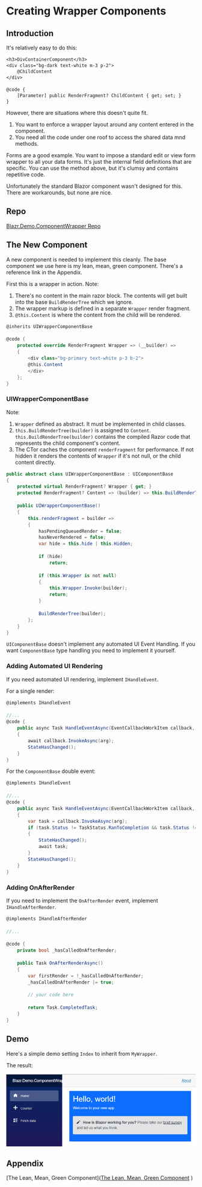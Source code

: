 # Creating Wrapper Components

## Introduction

It's relatively easy to do this:

```
<h3>DivContainerComponent</h3>
<div class="bg-dark text-white m-3 p-2">
    @ChildContent
</div>

@code {
    [Parameter] public RenderFragment? ChildContent { get; set; }
}
```

However, there are situations where this doesn't quite fit.  

1. You want to enforce a wrapper layout around any content entered in the component.
2. You need all the code under one roof to access the shared data mnd methods.

Forms are a good example.  You want to impose a standard edit or view form wrapper to all your data forms.  It's just the internal field definitions that are specific.  You can use the method above, but it's clumsy and contains repetitive code.

Unfortunately the standard Blazor component wasn't designed for this.  There are workarounds, but none are nice.

## Repo

[Blazr.Demo.ComponentWrapper Repo](https://github.com/ShaunCurtis/Blazr.Demo.ComponentWrapper)

## The New Component

A new component is needed to implement this cleanly.  The base component we use here is my lean, mean, green component.  There's a reference link in the Appendix.

First this is a wrapper in action.  Note:

1. There's no content in the main razor block.  The contents will get built into the base `BuildRenderTree` which we ignore.
2. The wrapper markup is defined in a separate `Wrapper` render fragment.
3. `@this.Content` is where the content from the child will be rendered.

```csharp
@inherits UIWrapperComponentBase

@code {
    protected override RenderFragment Wrapper => (__builder) =>
    {
        <div class="bg-primary text-white p-3 b-2">
        @this.Content
        </div>
    };
}
```

### UIWrapperComponentBase

Note:

1. `Wrapper` defined as abstract.  It must be implemented in child classes.
2. `this.BuildRenderTree(builder)` is assigned to `Content`.  `this.BuildRenderTree(builder)` contains the compiled Razor code that represents the child component's content. 
3. The CTor caches the component `renderFragment` for performance.  If not hidden it renders the contents of `Wrapper` if it's not null, or the child content directly.

```csharp
public abstract class UIWrapperComponentBase : UIComponentBase
{
    protected virtual RenderFragment? Wrapper { get; }
    protected RenderFragment? Content => (builder) => this.BuildRenderTree(builder);

    public UIWrapperComponentBase()
    {
        this.renderFragment = builder =>
        {
            hasPendingQueuedRender = false;
            hasNeverRendered = false;
            var hide = this.hide | this.Hidden;

            if (hide)
                return;

            if (this.Wrapper is not null)
            {
                this.Wrapper.Invoke(builder);
                return;
            }

            BuildRenderTree(builder);
        };
    }
}
```

`UIComponentBase` doesn't implement any automated UI Event Handling.  If you want `ComponentBase` type handling you need to implement it yourself.

### Adding Automated UI Rendering

If you need automated UI rendering, implement `IHandleEvent`.

For a single render:

```csharp
@implements IHandleEvent

//...
@code {
    public async Task HandleEventAsync(EventCallbackWorkItem callback, object? arg)
    {
        await callback.InvokeAsync(arg);
        StateHasChanged();
    }
}
```

For the `ComponentBase` double event:

```csharp
@implements IHandleEvent

//...
@code {
    public async Task HandleEventAsync(EventCallbackWorkItem callback, object? arg)
    {
        var task = callback.InvokeAsync(arg);
        if (task.Status != TaskStatus.RanToCompletion && task.Status != TaskStatus.Canceled)
        {
            StateHasChanged();
            await task;
        }
        StateHasChanged();
    }
}
```

### Adding OnAfterRender

If you need to implement the `OnAfterRender` event, implement `IHandleAfterRender`.

```csharp
@implements IHandleAfterRender

//...

@code {
    private bool _hasCalledOnAfterRender;

    public Task OnAfterRenderAsync()
    {
        var firstRender = !_hasCalledOnAfterRender;
        _hasCalledOnAfterRender |= true;

        // your code here

        return Task.CompletedTask;
    }
}
```

## Demo

Here's a simple demo setting `Index` to inherit from `MyWrapper`.

The result:
 
![Wrapper Demo](./assets/Wrapper-Components/wrapper-demo.png)

## Appendix

[The Lean, Mean, Green Component]([The Lean, Mean, Green Component](https://shauncurtis.github.io/Building-Blazor-Applications/Leaner-Meaner-Greener-Components.html)
)
